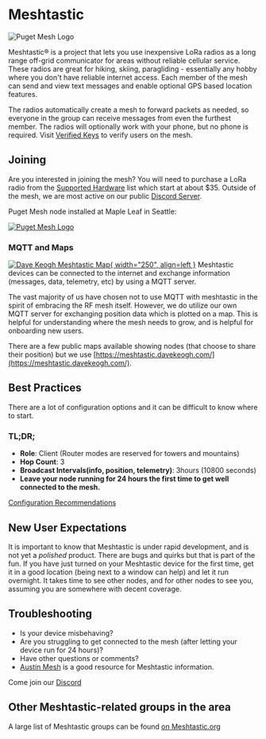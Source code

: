 # Meshtastic
![Puget Mesh Logo](/media/Meshtastic_Banner_Logo.png)

Meshtastic® is a project that lets you use inexpensive LoRa radios as a long range off-grid communicator for areas without reliable cellular service. These radios are great for hiking, skiing, paragliding - essentially any hobby where you don't have reliable internet access. Each member of the mesh can send and view text messages and enable optional GPS based location features.

The radios automatically create a mesh to forward packets as needed, so everyone in the group can receive messages from even the furthest member. The radios will optionally work with your phone, but no phone is required. Visit [Verified Keys](verifiedkeys) to verify users on the mesh. 

## Joining
Are you interested in joining the mesh? You will need to purchase a LoRa radio from the [Supported Hardware](https://meshtastic.org/docs/hardware/devices/) list which start at about $35. Outside of the mesh, we are most active on our public [Discord Server](https://discord.gg/ANvUg3AyZt).

Puget Mesh node installed at Maple Leaf in Seattle:

[![Puget Mesh Logo](/media/MLA_Node.jpg)](/media/MLA_Node.jpg)

### MQTT and Maps
[![Dave Keogh Meshtastic Map](/media/11Nov2024_MapSShot.png){ width="250", align=left }](https://meshtastic.davekeogh.com/?lat=47.73284666107599&lng=237.66448974609378&zoom=9)
Meshtastic devices can be connected to the internet and exchange information (messages, data, telemetry, etc) by using a MQTT server. 

The vast majority of us have chosen not to use MQTT with meshtastic in the spirit of embracing the RF mesh itself. However, we do utilize our own MQTT server for exchanging position data which is plotted on a map. This is helpful for understanding where the mesh needs to grow, and is helpful for onboarding new users.

There are a few public maps available showing nodes (that choose to share their position) but we use [https://meshtastic.davekeogh.com/](https://meshtastic.davekeogh.com/).

## Best Practices
There are a lot of configuration options and it can be difficult to know where to start. 
### TL;DR;
- **Role**: Client (Router modes are reserved for towers and mountains)
- **Hop Count**: 3
- **Broadcast Intervals(info, position, telemetry)**: 3hours (10800 seconds)
- **Leave your node running for 24 hours the first time to get well connected to the mesh.**

[Configuration Recommendations](config)

## New User Expectations
It is important to know that Meshtastic is under rapid development, and is not yet a *polished* product. There are bugs and quirks but that is part of the fun. If you have just turned on your Meshtastic device for the first time, get it in a good location (being next to a window can help) and let it run overnight. It takes time to see other nodes, and for other nodes to see you, assuming you are somewhere with decent coverage. 

## Troubleshooting
- Is your device misbehaving?
- Are you struggling to get connected to the mesh (after letting your device run for 24 hours)?
- Have other questions or comments?
- [Austin Mesh](https://www.austinmesh.org/join/) is a good resource for Meshtastic information.

Come join our [Discord](https://discord.gg/ANvUg3AyZt)

## Other Meshtastic-related groups in the area
A large list of Meshtastic groups can be found [on Meshtastic.org](https://meshtastic.org/docs/community/local-groups/#washington)

